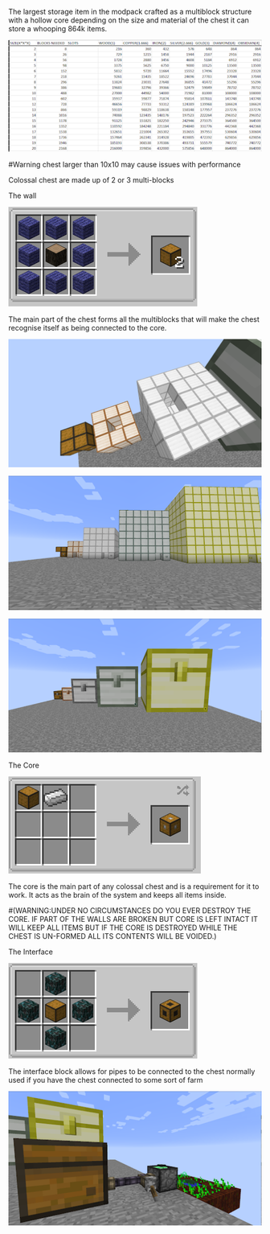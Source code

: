 The largest storage item in the modpack crafted as a multiblock structure with a hollow core depending on the size and material of the chest it can store a whooping 864k items.

![Credits to Zarchyar#3407 for this neat guide on how much each chest can store](zarchyarexcel.png)

#Warning chest larger than 10x10 may cause issues with performance

Colossal chest are made up of 2 or 3 multi-blocks

The wall

![Colossal chest wall recipe](collosalchestrecipe.png)

The main part of the chest forms all the multiblocks that will make the chest recognise itself as being connected to the core.

![For colossal chest larger than 2x2 the inside must have no blocks](hollowcollosalchest.png)

![Unformed Colossal chest missing one of the blocks](unformedcollosalchest.png)

![Formed colossal chest](formedcollosalchest.png)

The Core

![Colossal chest core recipe](collosalchestcore.png)

The core is the main part of any colossal chest and is a requirement for it to work. It acts as the brain of the system and keeps all items inside.

#(WARNING:UNDER NO CIRCUMSTANCES DO YOU EVER DESTROY THE CORE. IF PART OF THE WALLS ARE BROKEN BUT CORE IS LEFT INTACT IT WILL KEEP ALL ITEMS BUT IF THE CORE IS DESTROYED WHILE THE CHEST IS UN-FORMED ALL ITS CONTENTS WILL BE VOIDED.)

The Interface

![Colossal chest interface recipe](collosalchestinterface.png)

The interface block allows for pipes to be connected to the chest normally used if you have the chest connected to some sort of farm

![Example automatic wheat farm with a chest to store wheat and seeds in](collosalchestfarm.png)


